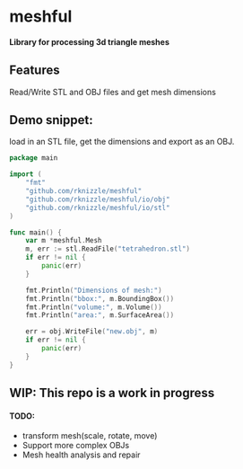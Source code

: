 # meshful
#### Library for processing 3d triangle meshes

## Features
Read/Write STL and OBJ files and get mesh dimensions

## Demo snippet:
load in an STL file, get the dimensions and export as an OBJ.
``` go
package main

import (
	"fmt"
	"github.com/rknizzle/meshful"
	"github.com/rknizzle/meshful/io/obj"
	"github.com/rknizzle/meshful/io/stl"
)

func main() {
	var m *meshful.Mesh
	m, err := stl.ReadFile("tetrahedron.stl")
	if err != nil {
		panic(err)
	}

	fmt.Println("Dimensions of mesh:")
	fmt.Println("bbox:", m.BoundingBox())
	fmt.Println("volume:", m.Volume())
	fmt.Println("area:", m.SurfaceArea())

	err = obj.WriteFile("new.obj", m)
	if err != nil {
		panic(err)
	}
}
```

## WIP: This repo is a work in progress
#### TODO:
- transform mesh(scale, rotate, move)
- Support more complex OBJs
- Mesh health analysis and repair

